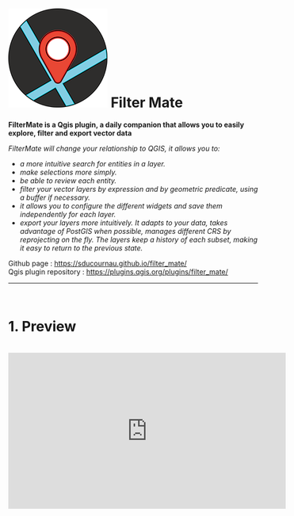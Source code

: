 # ![alt title logo](https://github.com/sducournau/filter_mate/blob/main/icon.png?raw=true) Filter Mate

**FilterMate is a Qgis plugin, a daily companion that allows you to easily explore, filter and export vector data**

*FilterMate will change your relationship to QGIS, it allows you to:*
- *a more intuitive search for entities in a layer.*
- *make selections more simply.*
- *be able to review each entity.*
- *filter your vector layers by expression and by geometric predicate, using a buffer if necessary.*
- *it allows you to configure the different widgets and save them independently for each layer.*
- *export your layers more intuitively.*
*It adapts to your data, takes advantage of PostGIS when possible, manages different CRS by reprojecting on the fly.*
*The layers keep a history of each subset, making it easy to return to the previous state.*

Github page : https://sducournau.github.io/filter_mate/
<br>
Qgis plugin repository : https://plugins.qgis.org/plugins/filter_mate/

******

<br>

# 1. Preview
<br>

<iframe width="560" height="315" src="https://www.youtube.com/embed/2gOEPrdl2Bo?si=_YGOAjwUPLth91pf" title="YouTube video player" frameborder="0" allow="accelerometer; autoplay; clipboard-write; encrypted-media; gyroscope; picture-in-picture; web-share" allowfullscreen></iframe>
